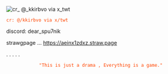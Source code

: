 ![cr_ @_kkirbvo via x_twt](https://github.com/user-attachments/assets/310835fe-030c-43e8-a667-63ce83b4a9a3)

<code style="color : Orangered">cr: @/kkirbvo via x/twt</code>
</p>



discord: dear_spu7nik

strawgpage ... https://aeinx1zdxz.straw.page

.
.
.
.
.


<p align="center">
    <code style="color : Orangered">"This is just a drama , Everything is a game."</code>
</p>
